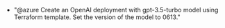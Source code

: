 - "@azure Create an OpenAI deployment with gpt-3.5-turbo model using Terraform template. Set the version of the model to 0613."